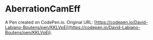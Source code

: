 # AberrationCamEff

A Pen created on CodePen.io. Original URL: [https://codepen.io/David-Labiano-Boutens/pen/KKLVpEj](https://codepen.io/David-Labiano-Boutens/pen/KKLVpEj).

